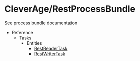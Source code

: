 CleverAge/RestProcessBundle
=======================

See process bundle documentation

- Reference
    - Tasks
      - Entities
        - [RestReaderTask](Documentation/reference/task/rest_reader_task.md)
        - [RestWriterTask](Documentation/reference/task/rest_writer_task.md)
